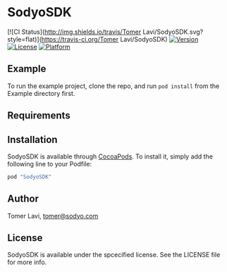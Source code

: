 # SodyoSDK

[![CI Status](http://img.shields.io/travis/Tomer Lavi/SodyoSDK.svg?style=flat)](https://travis-ci.org/Tomer Lavi/SodyoSDK)
[![Version](https://img.shields.io/cocoapods/v/SodyoSDK.svg?style=flat)](http://cocoapods.org/pods/SodyoSDK)
[![License](https://img.shields.io/cocoapods/l/SodyoSDK.svg?style=flat)](http://cocoapods.org/pods/SodyoSDK)
[![Platform](https://img.shields.io/cocoapods/p/SodyoSDK.svg?style=flat)](http://cocoapods.org/pods/SodyoSDK)

## Example

To run the example project, clone the repo, and run `pod install` from the Example directory first.

## Requirements

## Installation

SodyoSDK is available through [CocoaPods](http://cocoapods.org). To install
it, simply add the following line to your Podfile:

```ruby
pod "SodyoSDK"
```

## Author

Tomer Lavi, tomer@sodyo.com

## License

SodyoSDK is available under the spcecified license. See the LICENSE file for more info.
